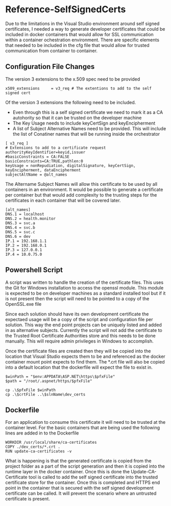 # Reference-SelfSignedCerts

Due to the limitations in the Visual Studio environment around self signed certificates, I needed a way to generate developer certificates that could be included in docker containers that would allow for SSL communication within a container ochestration environment. There are specific elements that needed to be included in the cfg file that would allow for trusted communication from container to container.

## Configuration File Changes
The version 3 extensions to the x.509 spec need to be provided
```
x509_extensions		= v3_req # The extentions to add to the self signed cert
```
Of the version 3 extensions the following need to be included. 
* Even through this is a self signed certificate we need to mark it as a CA autohority so that it can be trusted on the developer machine
* The Key Usage needs to include keyCertSign and keyEncipherment
* A list of Subject Alternative Names need to be provided. This will include the list of Conatiner names that will be running inside the orchestrator
```
[ v3_req ]
# Extensions to add to a certificate request
authorityKeyIdentifier=keyid,issuer
#basicConstraints = CA:FALSE
basicConstraints=CA:TRUE,pathlen:0
keyUsage = nonRepudiation, digitalSignature, keyCertSign, keyEncipherment, dataEncipherment
subjectAltName = @alt_names
```
The Altername Subject Names will allow this certificate to be used by all containers in an environment. It would be possible to generate a certificate per container but that would add complexity to the trusting steps for the certificates in each container that will be covered later.
```
[alt_names]
DNS.1 = localhost
DNS.2 = health.monitor
DNS.3 = svc.a
DNS.4 = svc.b
DNS.5 = svc.c
DNS.6 = dev
IP.1 = 192.168.1.1
IP.2 = 192.168.0.1
IP.3 = 127.0.0.1
IP.4 = 10.0.75.0
```
## Powershell Script
A script was written to handle the creation of the certificate files. This uses the Git for Windows installation to access the openssl module. This module is expected to be on developer machines as a standard installed tool but if it is not present then the script will need to be pointed to a copy of the OpenSSL.exe file

Since each solution should have its own development certificate the expectaed usage will be a copy of the script and configuration file per solution. This way the end point projects can be uniquely listed and added in as alternative subjects. Currently the script will not add the certificate to the Trusted Root Certificate Authorities store and this needs to be done manually. This will require admin privileges in Windows to accomplish. 

Once the certificate files are created then they will be copied into the location that Visual Studio expects them to be and referenced as the docker container mount point expects to find them. The *.crt file will also be copied into a default location that the dockerfile will expect the file to exist in.
```
$winPath = "$env:APPDATA\ASP.NET\https\$pfxFile"
$path = "/root/.aspnet/https/$pfxFile"

cp .\$pfxFile $winPath
cp .\$crtFile ..\$slnName\dev_certs
```
## Dockerfile
For an application to consume this certificate it will need to be trusted at the container level. For the basic containers that are being used the following lines are added in to the Dockerfile
```
WORKDIR /usr/local/share/ca-certificates
COPY ./dev_certs/*.crt .
RUN update-ca-certificates -v
```
What is happening is that the generated certificate is copied from the project folder as a part of the script generation and then it is copied into the runtime layer in the docker container. Once this is done the Update-CA-Certificate tool is called to add the self signed certificate into the trusted certificate store for the container. Once this is completed and HTTPS end point in the container that is secured with the self signed development certificate can be called. It will prevent the scenario where an untrusted certificate is present.
